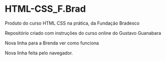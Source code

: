 # HTML-CSS_F.Brad
 Produto do curso HTML CSS na prática, da Fundação Bradesco

Repositório criado com instruções do curso online do Gustavo Guanabara

Nova linha para a Brenda ver como funciona

Nova linha feita pelo navegador.
